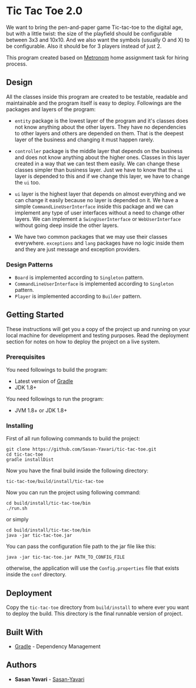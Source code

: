 # Tic Tac Toe 2.0

We want to bring the pen-and-paper game Tic-tac-toe to the digital age,
but with a little twist: the size of the playfield should be
configurable between 3x3 and 10x10. And we also want the symbols
(usually O and X) to be configurable. Also it should be for 3 players
instead of just 2.

This program created based on [Metronom](https://www.metronom.com/) home assignment task for hiring process.

## Design

All the classes inside this program are created to be testable, readable and maintainable and the program itself is easy to deploy.
Followings are the packages and layers of the program:

- `entity` package is the lowest layer of the program and it's classes does not know anything about the other layers.
They have no dependencies to other layers and others are depended on them. That is the deepest layer of the business
and changing it must happen rarely.

- `controller` package is the middle layer that depends on the business and does not know anything about the higher ones.
Classes in this layer created in a way that we can test them easily. We can change these classes simpler than business layer.
Just we have to know that the `ui` layer is depended to this and if we change this layer, we have to change the `ui` too.

- `ui` layer is the highest layer that depends on almost everything and we can change it easily because no layer is depended on it.
We have a simple `CommandLineUserInterface` inside this package and we can implement any type of user interfaces without
a need to change other layers. We can implement a `SwingUserInterface` or `WebUserInterface` without going deep inside the other layers.

- We have two common packages that we may use their classes everywhere. `exceptions` and `lang` packages have no logic inside
them and they are just message and exception providers.

### Design Patterns

- `Board` is implemented according to `Singleton` pattern.
- `CommandLineUserInterface` is implemented according to `Singleton` pattern.
- `Player` is implemented according to `Builder` pattern.

## Getting Started

These instructions will get you a copy of the project up and running on your local machine for development and testing purposes.
Read the deployment section for notes on how to deploy the project on a live system.

### Prerequisites

You need followings to build the program:
- Latest version of [Gradle](https://gradle.org/)
- JDK 1.8+

You need followings to run the program:
- JVM 1.8+ or JDK 1.8+

### Installing

First of all run following commands to build the project:
```
git clone https://github.com/Sasan-Yavari/tic-tac-toe.git
cd tic-tac-toe
gradle installDist
```

Now you have the final build inside the following directory:
```
tic-tac-toe/build/install/tic-tac-toe
```

Now you can run the project using following command:
```
cd build/install/tic-tac-toe/bin
./run.sh
```

or simply
```
cd build/install/tic-tac-toe/bin
java -jar tic-tac-toe.jar
```

You can pass the configuration file path to the jar file like this:
```
java -jar tic-tac-toe.jar PATH_TO_CONFIG_FILE
```

otherwise, the application will use the `Config.properties` file that exists inside the `conf` directory.

## Deployment

Copy the `tic-tac-toe` directory from `build/install` to where ever you want to deploy the build. This directory is the final runnable version of project.

## Built With

* [Gradle](https://gradle.org/) - Dependency Management

## Authors

* **Sasan Yavari** - [Sasan-Yavari](https://github.com/Sasan-Yavari)